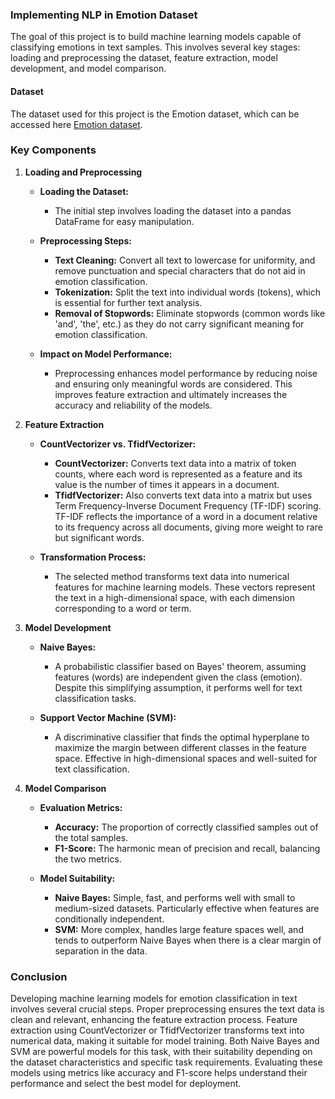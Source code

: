 ### Implementing NLP in Emotion Dataset

The goal of this project is to build machine learning models capable of classifying emotions in text samples. This involves several key stages: loading and preprocessing the dataset, feature extraction, model development, and model comparison.

#### Dataset
The dataset used for this project is the Emotion dataset, which can be accessed here [Emotion dataset](#).

### Key Components

1. **Loading and Preprocessing**
   - **Loading the Dataset:**
     - The initial step involves loading the dataset into a pandas DataFrame for easy manipulation.
   
   - **Preprocessing Steps:**
     - **Text Cleaning:** Convert all text to lowercase for uniformity, and remove punctuation and special characters that do not aid in emotion classification.
     - **Tokenization:** Split the text into individual words (tokens), which is essential for further text analysis.
     - **Removal of Stopwords:** Eliminate stopwords (common words like 'and', 'the', etc.) as they do not carry significant meaning for emotion classification.
   
   - **Impact on Model Performance:**
     - Preprocessing enhances model performance by reducing noise and ensuring only meaningful words are considered. This improves feature extraction and ultimately increases the accuracy and reliability of the models.

2. **Feature Extraction**
   - **CountVectorizer vs. TfidfVectorizer:**
     - **CountVectorizer:** Converts text data into a matrix of token counts, where each word is represented as a feature and its value is the number of times it appears in a document.
     - **TfidfVectorizer:** Also converts text data into a matrix but uses Term Frequency-Inverse Document Frequency (TF-IDF) scoring. TF-IDF reflects the importance of a word in a document relative to its frequency across all documents, giving more weight to rare but significant words.
   
   - **Transformation Process:**
     - The selected method transforms text data into numerical features for machine learning models. These vectors represent the text in a high-dimensional space, with each dimension corresponding to a word or term.

3. **Model Development**
   - **Naive Bayes:**
     - A probabilistic classifier based on Bayes' theorem, assuming features (words) are independent given the class (emotion). Despite this simplifying assumption, it performs well for text classification tasks.
   
   - **Support Vector Machine (SVM):**
     - A discriminative classifier that finds the optimal hyperplane to maximize the margin between different classes in the feature space. Effective in high-dimensional spaces and well-suited for text classification.

4. **Model Comparison**
   - **Evaluation Metrics:**
     - **Accuracy:** The proportion of correctly classified samples out of the total samples.
     - **F1-Score:** The harmonic mean of precision and recall, balancing the two metrics.
   
   - **Model Suitability:**
     - **Naive Bayes:** Simple, fast, and performs well with small to medium-sized datasets. Particularly effective when features are conditionally independent.
     - **SVM:** More complex, handles large feature spaces well, and tends to outperform Naive Bayes when there is a clear margin of separation in the data.

### Conclusion
Developing machine learning models for emotion classification in text involves several crucial steps. Proper preprocessing ensures the text data is clean and relevant, enhancing the feature extraction process. Feature extraction using CountVectorizer or TfidfVectorizer transforms text into numerical data, making it suitable for model training. Both Naive Bayes and SVM are powerful models for this task, with their suitability depending on the dataset characteristics and specific task requirements. Evaluating these models using metrics like accuracy and F1-score helps understand their performance and select the best model for deployment.

